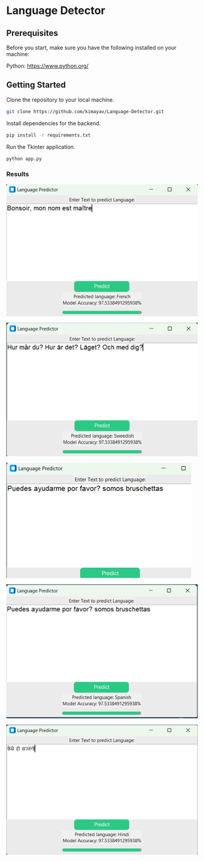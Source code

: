 # Language Detector

## Prerequisites

Before you start, make sure you have the following installed on your machine:

Python: https://www.python.org/
## Getting Started

Clone the repository to your local machine.

```bash
git clone https://github.com/kimayav/Language-Detector.git
```

Install dependencies for the backend.

```bash
pip install -r requirements.txt
```

Run the Tkinter application.

```bash
python app.py
```

### Results

![image](https://raw.githubusercontent.com/kimayav/Language-Detector/master/images/Result1.png)

![image](https://raw.githubusercontent.com/kimayav/Language-Detector/master/images/Result2.png)

![image](https://raw.githubusercontent.com/kimayav/Language-Detector/master/images/Result3.png)

![image](https://raw.githubusercontent.com/kimayav/Language-Detector/master/images/Result4.png)

![image](https://raw.githubusercontent.com/kimayav/Language-Detector/master/images/Result5.png)
